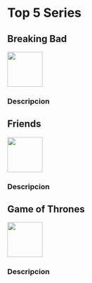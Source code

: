 <h1>Top 5 Series</h1>

<h2>Breaking Bad</h2>
<img src="https://es.web.img3.acsta.net/pictures/18/04/04/22/52/3191575.jpg" width="80px">
<h3>Descripcion</h3>
<h2>Friends</h2>
<img src="https://cdn.hobbyconsolas.com/sites/navi.axelspringer.es/public/styles/1200/public/media/image/2016/07/poster-friends.jpg?itok=fLzwNnjz" width="80px">
<h3>Descripcion</h3>
<h2>Game of Thrones</h2>
<img src="https://m.media-amazon.com/images/M/MV5BYTRiNDQwYzAtMzVlZS00NTI5LWJjYjUtMzkwNTUzMWMxZTllXkEyXkFqcGdeQXVyNDIzMzcwNjc@._V1_.jpg" width="80px">
<h3>Descripcion</h3>



